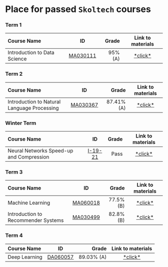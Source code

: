 # Place for passed **``Skoltech``** courses

### Term 1
| Course Name| ID | Grade | Link to materials |
| :----------- | :-----------: | -----------: | :-----------: |
| Introduction to Data Science|[MA030111](http://files.skoltech.ru/data/edu/syllabuses/2021/MA030111.pdf?v=mfdn6y)		|95% (A)| [\*click\*](Intro%20to%20DS/)|

### Term 2
| Course Name| ID | Grade | Link to materials |
| :----------- | :-----------: | -----------: | :-----------: |
| Introduction to Natural Language Processing |[MA030367](http://files.skoltech.ru/data/edu/syllabuses/2021/MA030367.pdf?v=isslh1)		|87.41% (A)| [\*click\*](HPPython/)|


### Winter Term
| Course Name| ID | Grade | Link to materials |
| :----------- | :-----------: | -----------: | :-----------: |
| Neural Networks Speed-up and Compression|[I-19-21](http://files.skoltech.ru/data/edu/syllabuses/2021/I-19-21.pdf)		|Pass | [\*click\*](NNs%20Speedup%20%26%20Compression)|

### Term 3
| Course Name| ID | Grade | Link to materials |
| :----------- | :-----------: | -----------: | :-----------: |
| Machine Learning|[MA060018](http://files.skoltech.ru/data/edu/syllabuses/2021/MA060018.pdf?v=x1tayy)		|77.5% (B)| [\*click\*](ML/)|
| Introduction to Recommender Systems|[MA030499](http://files.skoltech.ru/data/edu/syllabuses/2021/MA030499.pdf?v=ox3cu)		|82.8% (B)| [\*click\*](RecSys/)|

### Term 4
| Course Name| ID | Grade | Link to materials |
| :----------- | :-----------: | -----------: | :-----------: |
| Deep Learning|[DA060057](http://files.skoltech.ru/data/edu/syllabuses/2021/DA060057.pdf?v=gmfzcm)		|89.03% (A)| [\*click\*](DL/)|
